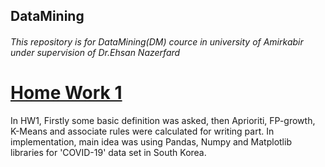 ## DataMining

###### This repository is for DataMining(DM) cource in university of Amirkabir under supervision of Dr.Ehsan Nazerfard

# [Home Work 1](https://github.com/kasrakhalafi/DataMining/tree/master/HW1) 
In HW1, Firstly some basic definition was asked, then Aprioriti, FP-growth, K-Means and associate rules were calculated for writing part.
In implementation, main idea was using Pandas, Numpy and Matplotlib libraries for 'COVID-19' data set in South Korea.
